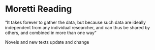 # Moretti Reading
“It takes forever to gather the data, but because such data are ideally independent from any individual researcher, and can thus be shared by others, and combined in more than one way”

Novels and new texts update and change
